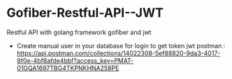 # Gofiber-Restful-API--JWT
Restful API with golang framework gofiber and jwt

- Create manual user in your database for login to get token jwt
postman : https://api.postman.com/collections/14022308-5ef88820-9da3-4017-8f0e-4bf8afde4bbf?access_key=PMAT-01GQA1697TBG4TKPNKHNA258PE
